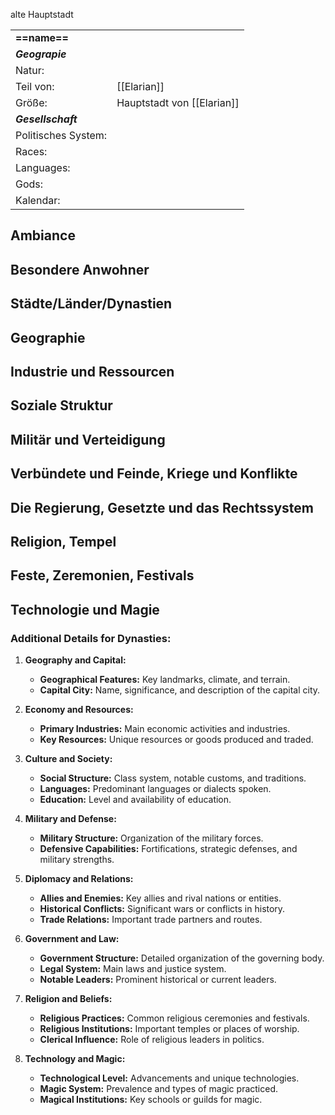 alte Hauptstadt

|                     |                            |
| :------------------ | :------------------------- |
| **==name==**        |                            |
| ***Geograpie***     |                            |
| Natur:              |                            |
| Teil von:           | [[Elarian]]                |
| Größe:              | Hauptstadt von [[Elarian]] |
| ***Gesellschaft***  |                            |
| Politisches System: |                            |
| Races:              |                            |
| Languages:          |                            |
| Gods:               |                            |
| Kalendar:           |                            |
## Ambiance
## Besondere Anwohner
## Städte/Länder/Dynastien
## Geographie

## Industrie und Ressourcen
## Soziale Struktur
## Militär und Verteidigung
## Verbündete und Feinde, Kriege und Konflikte
## Die Regierung, Gesetzte und das Rechtssystem
## Religion, Tempel
## Feste, Zeremonien, Festivals
## Technologie und Magie


### Additional Details for Dynasties:

1. **Geography and Capital:**
    
    - **Geographical Features:** Key landmarks, climate, and terrain.
    - **Capital City:** Name, significance, and description of the capital city.
2. **Economy and Resources:**
    
    - **Primary Industries:** Main economic activities and industries.
    - **Key Resources:** Unique resources or goods produced and traded.
3. **Culture and Society:**
    
    - **Social Structure:** Class system, notable customs, and traditions.
    - **Languages:** Predominant languages or dialects spoken.
    - **Education:** Level and availability of education.
4. **Military and Defense:**
    
    - **Military Structure:** Organization of the military forces.
    - **Defensive Capabilities:** Fortifications, strategic defenses, and military strengths.
5. **Diplomacy and Relations:**
    
    - **Allies and Enemies:** Key allies and rival nations or entities.
    - **Historical Conflicts:** Significant wars or conflicts in history.
    - **Trade Relations:** Important trade partners and routes.
6. **Government and Law:**
    
    - **Government Structure:** Detailed organization of the governing body.
    - **Legal System:** Main laws and justice system.
    - **Notable Leaders:** Prominent historical or current leaders.
7. **Religion and Beliefs:**
    
    - **Religious Practices:** Common religious ceremonies and festivals.
    - **Religious Institutions:** Important temples or places of worship.
    - **Clerical Influence:** Role of religious leaders in politics.
8. **Technology and Magic:**
    
    - **Technological Level:** Advancements and unique technologies.
    - **Magic System:** Prevalence and types of magic practiced.
    - **Magical Institutions:** Key schools or guilds for magic.